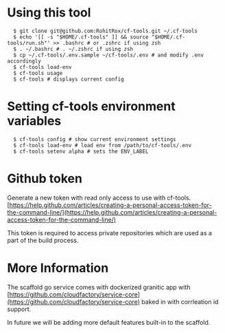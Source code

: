 # Using this tool

```shell
  $ git clone git@github.com:RohitRox/cf-tools.git ~/.cf-tools
  $ echo '[[ -s "$HOME/.cf-tools" ]] && source "$HOME/.cf-tools/run.sh"' >> .bashrc # or .zshrc if using zsh
  $ . ~/.bashrc # . ~/.zshrc if using zsh
  $ cp ~/.cf-tools/.env.sample ~/cf-tools/.env # and modify .env accordingly
  $ cf-tools load-env
  $ cf-tools usage
  $ cf-tools # displays current config
```

# Setting cf-tools environment variables

```shell
  $ cf-tools config # show current environment settings
  $ cf-tools load-env # load env from /path/to/cf-tools/.env
  $ cf-tools setenv alpha # sets the ENV_LABEL
```

# Github token

Generate a new token with read only access to use with cf-tools.
[https://help.github.com/articles/creating-a-personal-access-token-for-the-command-line/](https://help.github.com/articles/creating-a-personal-access-token-for-the-command-line/)

This token is required to access private repositories which are used as a part of the build process.

# More Information

The scaffold go service comes with dockerized granitic app with [https://github.com/cloudfactory/service-core](https://github.com/cloudfactory/service-core) baked in with corrleation id support.

In future we will be adding more default features built-in to the scaffold.
